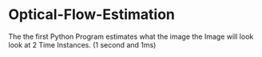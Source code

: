 # Optical-Flow-Estimation

The the first Python Program estimates what the image the Image will look look at 2 Time Instances. (1 second and 1ms)
